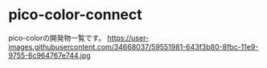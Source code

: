 # pico-color-connect
pico-colorの開発物一覧です。
https://user-images.githubusercontent.com/34668037/59551981-643f3b80-8fbc-11e9-9755-6c964767e744.jpg
